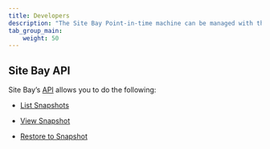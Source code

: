 ```yaml
---
title: Developers
description: "The Site Bay Point-in-time machine can be managed with the sitebay API."
tab_group_main:
    weight: 50
---
```


## Site Bay API

Site Bay’s [API](/support/api) allows you to do the following:

- [List Snapshots](/support/api/pit-machine/#snapshot-list)

- [View Snapshot](/support/api/pit-machine/#backup-view)

- [Restore to Snapshot](/support/api/pit-machine/#snapshot-restore)
